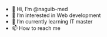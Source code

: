 - 👋 Hi, I’m @naguib-med
- 👀 I’m interested in Web development
- 🌱 I’m currently learning IT master 
- 📫 How to reach me 

<!---
naguib-med/naguib-med is a ✨ special ✨ repository because its `README.md` (this file) appears on your GitHub profile.
You can click the Preview link to take a look at your changes.
--->
